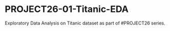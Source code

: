# PROJECT26-01-Titanic-EDA
Exploratory Data Analysis on Titanic dataset as part of #PROJECT26 series.
